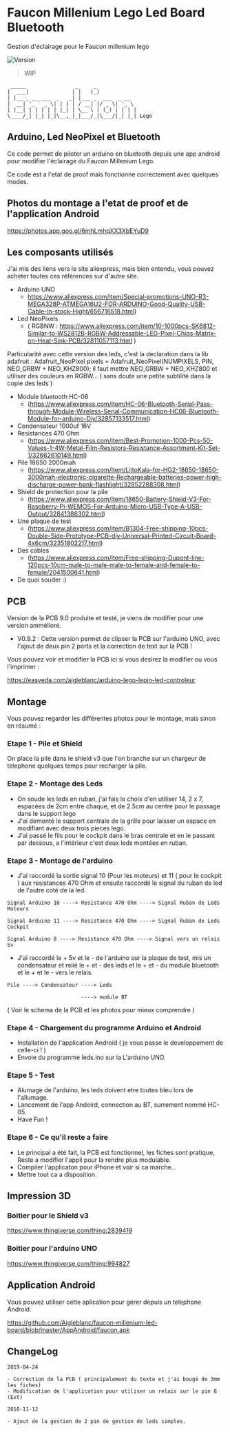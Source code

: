 # Faucon Millenium Lego Led Board Bluetooth
Gestion d'éclairage pour le Faucon millenium lego

![Version](https://img.shields.io/badge/version-v0.9-orange.svg)

> WIP

```
 _____                _     _             
|  ___|              | |   (_)            
| |__ _ __ ___  _   _| |___ _  ___  _ __  
|  __| '_ ` _ \| | | | / __| |/ _ \| '_ \ 
| |__| | | | | | |_| | \__ \ | (_) | | | |
\____/_| |_| |_|\__,_|_|___/_|\___/|_| |_| Lego
```

## Arduino, Led NeoPixel et Bluetooth

Ce code permet de piloter un arduino en bluetooth depuis une app android pour modifier l'éclairage du Faucon Millenium Lego.

Ce code est a l'etat de proof mais fonctionne correctement avec quelques modes.

## Photos du montage a l'etat de proof et de l'application Android

https://photos.app.goo.gl/6mhLmhqXX3XbEYuD9

## Les composants utilisés

J'ai mis des liens vers le site aliexpress, mais bien entendu, vous pouvez acheter toutes ces références sur d'autre site.

- Arduino UNO 
  - https://www.aliexpress.com/item/Special-promotions-UNO-R3-MEGA328P-ATMEGA16U2-FOR-ARDUINO-Good-Quality-USB-Cable-in-stock-Hight/656716518.html)
- Led NeoPixels 
  - ( RGBNW : https://www.aliexpress.com/item/10-1000pcs-SK6812-Similar-to-WS2812B-RGBW-Addressable-LED-Pixel-Chips-Matrix-on-Heat-Sink-PCB/32811057113.html )

Particularité avec cette version des leds, c'est la declaration dans la lib adafruit : Adafruit_NeoPixel pixels = Adafruit_NeoPixel(NUMPIXELS, PIN, NEO_GRBW + NEO_KHZ800);
il faut mettre NEO_GRBW + NEO_KHZ800 et utiliser des couleurs en RGBW... ( sans doute une petite subtilité dans la copie des leds )

- Module bluetooth HC-06
  - (https://www.aliexpress.com/item/HC-06-Bluetooth-Serial-Pass-through-Module-Wireless-Serial-Communication-HC06-Bluetooth-Module-for-arduino-Diy/32857133517.html)
- Condensateur 1000uf 16V
- Resistances 470 Ohm
  - (https://www.aliexpress.com/item/Best-Promotion-1000-Pcs-50-Values-1-4W-Metal-Film-Resistors-Resistance-Assortment-Kit-Set-1/32662610149.html)
- Pile 18650 2000mah
  -  (https://www.aliexpress.com/item/LiitoKala-for-HG2-18650-18650-3000mah-electronic-cigarette-Rechargeable-batteries-power-high-discharge-power-bank-flashlight/32852288308.html)
- Shield de protection pour la pile 
  - (https://www.aliexpress.com/item/18650-Battery-Shield-V3-For-Raspberry-Pi-WEMOS-For-Arduino-Micro-USB-Type-A-USB-Output/32841386302.html)
- Une plaque de test 
  - (https://www.aliexpress.com/item/B1304-Free-shipping-10pcs-Double-Side-Prototype-PCB-diy-Universal-Printed-Circuit-Board-4x6cm/32351802217.html)
- Des cables 
  - (https://www.aliexpress.com/item/Free-shipping-Dupont-line-120pcs-10cm-male-to-male-male-to-female-and-female-to-female/2041500641.html)
- De quoi souder :)

## PCB

Version de la PCB 9.0 produite et testé, je viens de modifier pour une version ammélioré.

- V0.9.2 : Cette version permet de clipser la PCB sur l'arduino UNO, avec l'ajout de deux pin 2 ports et la correction de text sur la PCB !

Vous pouvez voir et modifier la PCB ici si vous desirez la modifier ou vous l'imprimer : 

https://easyeda.com/aigleblanc/arduino-lego-lepin-led-controleur

## Montage

Vous pouvez regarder les différentes photos pour le montage, mais sinon en résumé : 

### Etape 1 - Pile et Shield 

On place la pile dans le shield v3 que l'on branche sur un chargeur de telephone quelques temps pour recharger la pile.

### Etape 2 - Montage des Leds

- On soude les leds en ruban, j'ai fais le choix d'en utiliser 14, 2 x 7, espacées de 2cm entre chaque, et de 2.5cm au centre pour le passage dans le support lego
- J'ai demonté le support centrale de la grille pour laisser un espace en modifiant avec deux trois pieces lego.
- J'ai passé le fils pour le cockpit dans le bras centrale et en le passant par dessous, a l'intérieur c'est deux leds montées en ruban.

### Etape 3 - Montage de l'arduino

- J'ai raccordé la sortie signal 10 (Pour les moteurs) et 11 ( pour le cockpit ) aux resistances 470 Ohm et ensuite raccordé le signal du ruban de led de l'autre coté de la led. 

```
Signal Arduino 10 ----> Resistance 470 Ohm ----> Signal Ruban de Leds Moteurs

Signal Arduino 11 ----> Resistance 470 Ohm ----> Signal Ruban de Leds Cockpit

Signal Arduino 8 ----> Resistance 470 Ohm ----> Signal vers un relais 5v

```

- J'ai raccordé le + 5v et le - de l'arduino sur la plaque de test, mis un condensateur et relié le + et - des leds et le + et - du module bluetooth et le + et le - vers le relais.

```
Pile ----> Condensateur ----> Leds 

                        ----> module BT
```

( Voir le schema de la PCB et les photos pour mieux comprendre )

### Etape 4 - Chargement du programme Arduino et Android

- Installation de l'application Android ( je vous passe le developpement de celle-ci ! )
- Envoie du programme leds.ino sur la L'arduino UNO.

### Etape 5 - Test

- Alumage de l'arduino, les leds doivent etre toutes bleu lors de l'allumage.
- Lancement de l'app Andoird, connection au BT, surrement nommé HC-05.
- Have Fun !

### Etape 6 - Ce qu'il reste a faire

- Le principal a été fait, la PCB est fonctionnel, les fiches sont pratique, Reste a modifier l'appli pour la rendre plus modulable.
- Compiler l'applicaton pour iPhone et voir si ca marche... 
- Mettre tout ca a disposition.

## Impression 3D

### Boitier pour le Shield v3

https://www.thingiverse.com/thing:2839419

### Boitier pour l'arduino UNO

https://www.thingiverse.com/thing:994827

## Application Android

Vous pouvez utiliser cette aplication pour gérer depuis un telephone Android.

https://github.com/Aigleblanc/faucon-millenium-led-board/blob/master/AppAndroid/faucon.apk

## ChangeLog

```
2019-04-24

- Correction de la PCB ( principalement du texte et j'ai bougé de 3mm les fiches)
- Modification de l'application pour utiliser un relais sur le pin 8 (Ext)

2018-11-12 

- Ajout de la gestion de 2 pin de gestion de leds simples.

```